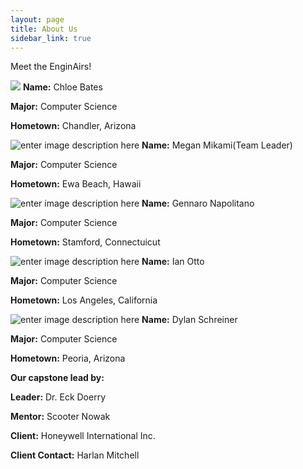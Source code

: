 ```yaml
---
layout: page
title: About Us
sidebar_link: true
---
```

Meet the EnginAirs! 

![](https://i.imgur.com/SFsOKSJ.png)
**Name:** Chloe Bates

**Major:** Computer Science

**Hometown:** Chandler, Arizona

![enter image description here](https://i.imgur.com/RCenoes.png)
**Name:** Megan Mikami(Team Leader)

**Major:** Computer Science

**Hometown:** Ewa Beach, Hawaii


![enter image description here](https://i.imgur.com/BaW5Tow.png)
**Name:** Gennaro Napolitano

**Major:** Computer Science

**Hometown:** Stamford, Connectuicut


![enter image description here](https://i.imgur.com/5f0pcsT.png)
**Name:** Ian Otto

**Major:** Computer Science

**Hometown:** Los Angeles, California


![enter image description here](https://i.imgur.com/iYbKOKN.png)
**Name:** Dylan Schreiner

**Major:** Computer Science

**Hometown:** Peoria, Arizona



**Our capstone lead by:**

**Leader:** Dr. Eck Doerry

**Mentor:** Scooter Nowak

**Client:** Honeywell International Inc.

**Client Contact:** Harlan Mitchell
